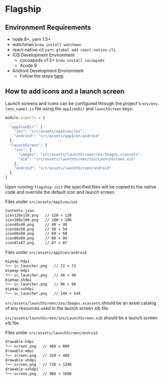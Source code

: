 # Flagship

## Environment Requirements

* node 8+, yarn 1.5+
* watchman `brew install watchman`
* react-native-cli `yarn global add react-native-cli`
* iOS Development Environment
  * cocoapods v1.5+ `brew install cocoapods`
  * Xcode 9
* Android Development Environment
  * Follow the steps
    [here](http://facebook.github.io/react-native/docs/getting-started.html#android-development-environment)

## How to add icons and a launch screen

Launch screens and icons can be configured through the project's
`env/env.[env_name].js` file using the `appIconDir` and `launchScreen` keys:

```javascript
module.exports = {
  ....
  "appIconDir": {
    "ios": "src/assets/appIcon/ios",
    "android": "src/assets/appIcon/android"
  },
  "launchScreen": {
    "ios": {
      "images": "src/assets/launchScreen/ios/Images.xcassets",
      "xib": "src/assets/launchScreen/ios/LaunchScreen.xib"
    },
    "android": "src/assets/launchScreen/android"
  }
}
```

Upon running `flagship init` the specified files will be copied to the native
code and override the default icon and launch screen.

Files under `src/assets/appIcon/ios`

```bash
Contents.json
icon120x120.png   // 120 × 120
icon180x180.png   // 180 × 180
icon40x40.png     // 40 × 40
icon58x58.png     // 58 × 58
icon60x60.png     // 60 × 60
icon80x80.png     // 80 × 80
icon87x87.png     // 87 × 87
```

Files under `src/assets/appIcon/android`

```bash
mipmap-hdpi
└── ic_launcher.png   // 72 × 72
mipmap-mdpi
└── ic_launcher.png   // 48 × 48
mipmap-xhdpi
└── ic_launcher.png   // 96 × 96
mipmap-xxhdpi
└── ic_launcher.png   // 144 × 144
```

`src/assets/launchScreen/ios/Images.xcassets` should be an asset catalog of any
resources used in the launch screen xib file.

`src/assets/launchScreen/ios/LaunchScreen.xib` should be a launch screen xib
file.

Files under `src/assets/launchScreen/android`

```bash
drawable-hdpi
└── screen.png   // 480 × 800
drawable-mdpi
└── screen.png   // 320 × 480
drawable-xhdpi
└── screen.png   // 720 × 1280
drawable-xxhdpi
└── screen.png   // 960 × 1600
```

